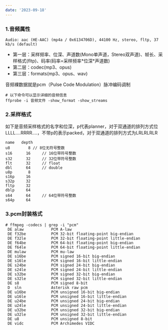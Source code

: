 ```yaml
---
date: '2023-09-18'
---
```

### 1.音频属性

```
Audio: aac (HE-AAC) (mp4a / 0x6134706D), 44100 Hz, stereo, fltp, 37 kb/s (default)
```

- 第一层：采样频率、位深、声道数(Mono单声道，Stereo双声道)、帧长、采样格式(fltp)、码率(码率=采样频率\*位深\*声道数)
- 第二层：codec(mp3、opus)
- 第三层：formats(mp3、opus、wav)

音频裸数据就是pcm（Pulse Code Modulation）脉冲编码调制

```shell
# 以下命令可以显示详细的音频信息
ffprobe -i 音频文件 -show_format -show_streams
```

### 2.采样格式

如下是音频采样格式的名字和位深，p代表planner，对于双通道的排列方式位LLLL....RRRR....，不带p的表示packed，对于双通道的排列方式为LRLRLRLR

```
name   depth
u8        8	// 8位无符号整数
s16      16 	// 16位带符号整数
s32      32 	// 32位带符号整数
flt      32 	// float
dbl      64 	// double
u8p       8 
s16p     16 
s32p     32 
fltp     32 
dblp     64 
s64      64 	// 64位带符号整数
s64p     64 
```

### 3.pcm封装格式

```shell
# ffmpeg -codecs | grep -i "pcm"
 DE alaw            PCM A-law
 DE f32be           PCM 32-bit floating-point big-endian
 DE f32le           PCM 32-bit floating-point little-endian
 DE f64be           PCM 64-bit floating-point big-endian
 DE f64le           PCM 64-bit floating-point little-endian
 DE mulaw           PCM mu-law
 DE s16be           PCM signed 16-bit big-endian
 DE s16le           PCM signed 16-bit little-endian
 DE s24be           PCM signed 24-bit big-endian
 DE s24le           PCM signed 24-bit little-endian
 DE s32be           PCM signed 32-bit big-endian
 DE s32le           PCM signed 32-bit little-endian
 DE s8              PCM signed 8-bit
 D  sln             Asterisk raw pcm
 DE u16be           PCM unsigned 16-bit big-endian
 DE u16le           PCM unsigned 16-bit little-endian
 DE u24be           PCM unsigned 24-bit big-endian
 DE u24le           PCM unsigned 24-bit little-endian
 DE u32be           PCM unsigned 32-bit big-endian
 DE u32le           PCM unsigned 32-bit little-endian
 DE u8              PCM unsigned 8-bit
 DE vidc            PCM Archimedes VIDC
```

